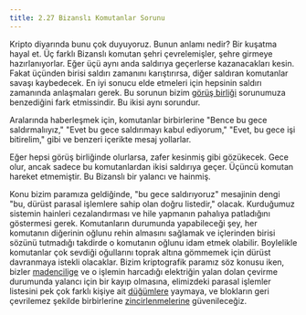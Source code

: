 ```yaml
---
title: 2.27 Bizanslı Komutanlar Sorunu
---
```


Kripto diyarında bunu çok duyuyoruz.  Bunun anlamı nedir?  Bir kuşatma
hayal et.  Üç farklı Bizanslı komutan şehri çevrelemişler, şehre
girmeye hazırlanıyorlar.  Eğer üçü aynı anda saldırıya geçerlerse
kazanacakları kesin.  Fakat üçünden birisi saldırı zamanını
karıştırırsa, diğer saldıran komutanlar savaşı kaybedecek.  En iyi
sonucu elde etmeleri için hepsinin saldırı zamanında anlaşmaları
gerek.  Bu sorunun bizim [görüş birliği](2.24_consensus.md) sorunumuza
benzediğini fark etmissindir.  Bu ikisi aynı sorundur.

Aralarında haberleşmek için, komutanlar birbirlerine "Bence bu gece
saldırmalııyız," "Evet bu gece saldırımayı kabul ediyorum," "Evet, bu
gece işi bitirelim," gibi ve benzeri içerikte mesaj yollarlar.

Eğer hepsi görüş birliğinde olurlarsa, zafer kesinmiş gibi gözükecek.
Gece olur, ancak sadece bu komutanlardan ikisi saldırıya geçer.
Üçüncü komutan hareket etmemiştir.  Bu Bizanslı bir yalancı ve
hainmiş.

Konu bizim paramıza geldiğinde, "bu gece saldırıyoruz" mesajinin dengi
"bu, dürüst parasal işlemlere sahip olan doğru listedir," olacak.
Kurduğumuz sistemin hainleri cezalandırması ve hile yapmanın pahalıya
patladığını göstermesi gerek.  Komutanların durumunda yapabileceği
şey, her komutanın diğerinin oğlunu rehin almasını sağlamak ve
içlerinden birisi sözünü tutmadığı takdirde o komutanın oğlunu idam
etmek olabilir.  Boylelikle komutanlar çok sevdiği oğullarını toprak
altına gömmemek için dürüst davranmaya istekli olacaklar.  Bizim
kriptografik paramız söz konusu iken, bizler
[madencilige](2.09_miners.md) ve o işlemin harcadığı elektriğin yalan
dolan çevirme durumunda yalancı için bir kayıp olmasına, elimizdeki
parasal işlemler listesini pek çok farklı kişiye ait
[düğümlere](2.25_nodes.md) yaymaya, ve blokların geri çevrilemez
şekilde birbirlerine [zincirlenmelerine](2.11_blockchain.md)
güvenileceğiz.


